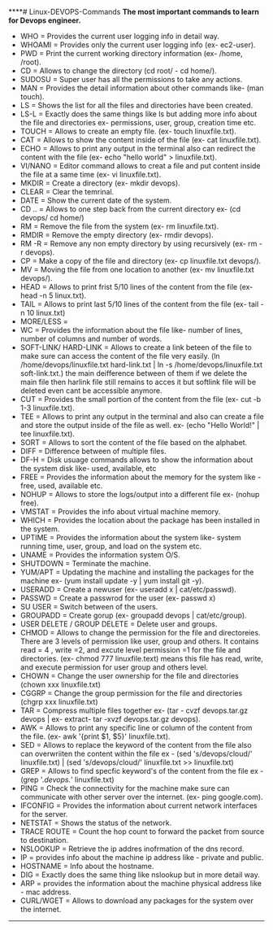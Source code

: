 ****# Linux-DEVOPS-Commands
**The most important commands to learn for Devops engineer.**
- WHO  =   Provides the current user logging info in detail way.
- WHOAMI = Provides only the current user logging info (ex- ec2-user).
- PWD =    Print the current working directory information (ex- /home, /root).
- CD =     Allows to change the directory (cd root/ - cd home/).
- SUDOSU = Super user has all the permissions to take any actions.
- MAN =    Provides the detail information about other commands like- (man touch).
- LS =     Shows the list for all the files and directories have been created.
- LS-L =   Exactly does the same things like ls but adding more info about the file and directories ex- permissions, user, group, creation time etc.
- TOUCH =  Allows to create an empty file. (ex- touch linuxfile.txt).
- CAT =    Allows to show the content inside of the file (ex- cat linuxfile.txt).
- ECHO =   Allows to print any output in the terminal also can redirect the content with the file (ex- echo "hello world" > 
  linuxfile.txt).
- VI/NANO = Editor command allows to creat a file and put content inside the file at a same time (ex- vi linuxfile.txt).
- MKDIR =  Create a directory (ex- mkdir devops).
- CLEAR =  Clear the temrinal.
- DATE =  Show the current date of the system.
- CD .. = Allows to one step back from the current directory ex- (cd devops/ cd home/)
- RM =    Remove the file from the system (ex- rm linuxfile.txt).
- RMDIR = Remove the empty directory (ex- rmdir devops).
- RM -R = Remove any non empty directory by using recursively (ex- rm -r devops).
- CP =    Make a copy of the file and directory (ex- cp linuxfile.txt devops/).
- MV =    Moving the file from one location to another (ex- mv linuxfile.txt devops/).
- HEAD =  Allows to print frist 5/10 lines of the content from the file (ex- head -n 5 linux.txt).
- TAIL =  Allows to print last 5/10 lines of the content from the file (ex- tail -n 10 linux.txt)
- MORE/LESS = 
- WC =   Provides the information about the file like- number of lines, number of columns and number of words.
- SOFT-LINK/ HARD-LINK = Allows to create a link beteen of the file to make sure can access the content of the file very easily.
  (ln /home/devops/linuxfile.txt hard-link.txt | ln -s /home/devops/linuxfile.txt soft-link.txt.) the main deifference between of 
  them if we delete the main file then harlink file still remains to acces it but softlink file will be deleted even cant be 
  accessible anymore. 
- CUT =  Provides the small portion of the content from the file (ex- cut -b 1-3 linuxfile.txt). 
- TEE = Allows to print any output in the terminal and also can create a file and store the output inside of the file as well. 
  ex- (echo "Hello World!" | tee linuxfile.txt).
- SORT = Allows to sort the content of the file based on the alphabet.
- DIFF = Difference between of multiple files.
- DF-H = Disk usuage commands allows to show the information about the system disk like- used, available, etc
- FREE = Provides the information about the memory for the system like - free, used, available etc.
- NOHUP = Allows to store the logs/output into a different file ex- (nohup free).
- VMSTAT = Provides the info about virtual machine memory.
- WHICH = Provides the location about the package has been installed in the system.
- UPTIME = Provides the information about the system like- system running time, user, group, and load on the system etc.
- UNAME = Provides the information system O/S.
- SHUTDOWN = Terminate the machine.
- YUM/APT =  Updating the machine and installing the packages for the machine ex- (yum install update -y | yum install git -y).
- USERADD =  Create a newuser (ex- useradd x | cat/etc/passwd).
- PASSWD =   Create a passwrod for the user (ex- passwd x)
- SU USER =  Switch between of the users.
- GROUPADD = Create gorup (ex- groupadd devops | cat/etc/group).
- USER DELETE / GROUP DELETE = Delete user and groups.
- CHMOD = Allows to change the permission for the file and directoreies. There are 3 levels of permission like user, group and 
  others. It contains read = 4 , write =2, and excute level permission =1 for the file and directories. (ex- chmod 777 
  linuxfile.text) means this file has read, write, and execute permission for user group and others level.
- CHOWN = Change the user ownership for the file and directories (chown xxx linuxfile.txt)
- CGGRP = Change the group permission for the file and directories (chgrp xxx linuxfile.txt)
- TAR =  Compress multiple files together ex- (tar - cvzf devops.tar.gz devops | ex- extract- tar -xvzf devops.tar.gz devops).
- AWK = Allows to print any specific line or column of the content from the file. (ex- awk '{print $1, $5}' linuxfile.txt).
- SED = Allows to replace the keyword of the content from the file also can overwriiten the content within the file ex - (sed 's/devops/cloud/' linuxfile.txt) | (sed 's/devops/cloud/' linuxfile.txt >> linuxfile.txt)
- GREP = Allows to find specfic keyword's of the content from the file ex - (grep '.*devops.*' linuxfile.txt)
- PING = Check the connectivity for the machine make sure can communicate with other server over the internet. (ex- ping 
  google.com).
- IFCONFIG = Provides the information about current network interfaces for the server.
- NETSTAT = Shows the status of the network.
- TRACE ROUTE = Count the hop count to forward the packet from source to destination. 
- NSLOOKUP = Retrieve the ip addres inofrmation of the dns record.
- IP = provides info about the machine ip address like - private and public.
- HOSTNAME = Info about the hostname.
- DIG = Exactly does the same thing like nslookup but in more detail way.
- ARP = provides the information about the machine physical address like - mac address.
- CURL/WGET = Allows to download any packages for the system over the internet.
****
